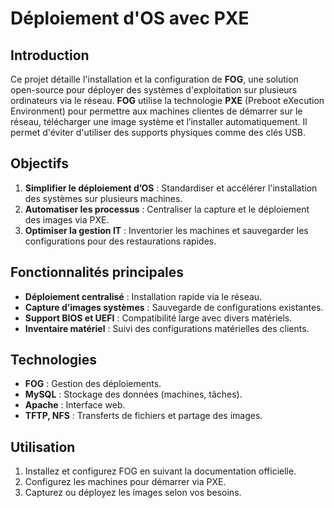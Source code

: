 # Déploiement d'OS avec PXE

## **Introduction**

Ce projet détaille l'installation et la configuration de **FOG**, une solution open-source pour déployer des systèmes d'exploitation sur plusieurs ordinateurs via le réseau. **FOG** utilise la technologie **PXE** (Preboot eXecution Environment) pour permettre aux machines clientes de démarrer sur le réseau, télécharger une image système et l’installer automatiquement. Il permet d'éviter d'utiliser des supports physiques comme des clés USB.



## **Objectifs**
1. **Simplifier le déploiement d’OS** : Standardiser et accélérer l'installation des systèmes sur plusieurs machines.
2. **Automatiser les processus** : Centraliser la capture et le déploiement des images via PXE.
3. **Optimiser la gestion IT** : Inventorier les machines et sauvegarder les configurations pour des restaurations rapides.



## **Fonctionnalités principales**
- **Déploiement centralisé** : Installation rapide via le réseau.
- **Capture d’images systèmes** : Sauvegarde de configurations existantes.
- **Support BIOS et UEFI** : Compatibilité large avec divers matériels.
- **Inventaire matériel** : Suivi des configurations matérielles des clients.



## **Technologies**
- **FOG** : Gestion des déploiements.
- **MySQL** : Stockage des données (machines, tâches).
- **Apache** : Interface web.
- **TFTP, NFS** : Transferts de fichiers et partage des images.



## **Utilisation**
1. Installez et configurez FOG en suivant la documentation officielle.
2. Configurez les machines pour démarrer via PXE.
3. Capturez ou déployez les images selon vos besoins.
